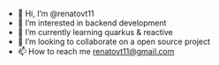- 👋 Hi, I’m @renatovt11
- 👀 I’m interested in backend development
- 🌱 I’m currently learning quarkus & reactive
- 💞️ I’m looking to collaborate on a open source project
- 📫 How to reach me renatovt11@gmail.com

<!---
renatovt11/renatovt11 is a ✨ special ✨ repository because its `README.md` (this file) appears on your GitHub profile.
You can click the Preview link to take a look at your changes.
--->
